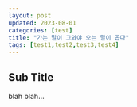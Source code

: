 ```yaml
---
layout: post
updated: 2023-08-01
categories: [test]
title: "가는 말이 고와야 오는 말이 곱다"
tags: [test1,test2,test3,test4]
---
```


## Sub Title

blah blah...